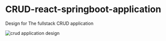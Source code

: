 # CRUD-react-springboot-application

Design for The fullstack CRUD application

![crud application design](https://user-images.githubusercontent.com/60956234/219900132-9e34da9e-dab4-4821-90cf-920f8edf3e4a.PNG)
